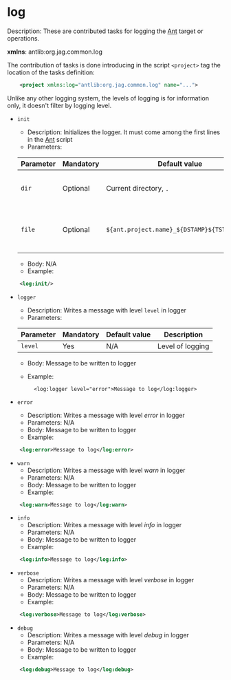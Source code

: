 [Ant]: https://ant.apache.org

# log

Description: These are contributed tasks for logging the [Ant] target or operations.

**xmlns**: antlib:org.jag.common.log

The contribution of tasks is done introducing in the script `<project>` tag
the location of the tasks definition:

```xml
	<project xmlns:log="antlib:org.jag.common.log" name="...">
```

Unlike any other logging system, the levels of logging is for information only, it doesn't filter
by logging level.

* `init`
	* Description: Initializes the logger. It must come among the first lines in the [Ant] script
	* Parameters:

	Parameter | Mandatory | Default value | Description
	--- | --- | --- | ---
	`dir` | Optional | Current directory, `.` |  Directory where to write the logs to.
	`file` | Optional | `${ant.project.name}_${DSTAMP}${TSTAMP}.log` | Log file where to write the log entries to.

	* Body: N/A
	* Example:

```xml
	<log:init/>
```

* `logger`
	* Description: Writes a message with level `level` in logger
	* Parameters:

	Parameter | Mandatory | Default value | Description
	--- | --- | --- | ---
	`level` | Yes | N/A | Level of logging

	* Body: Message to be written to logger
	* Example:
	
			<log:logger level="error">Message to log</log:logger>

* `error`
	* Description: Writes a message with level _error_ in logger
	* Parameters: N/A
	* Body: Message to be written to logger
	* Example:

```xml
	<log:error>Message to log</log:error>
```
		
* `warn`
	* Description: Writes a message with level _warn_ in logger
	* Parameters: N/A
	* Body: Message to be written to logger
	* Example:

```xml	
	<log:warn>Message to log</log:warn>
```

* `info`
	* Description: Writes a message with level _info_ in logger
	* Parameters: N/A
	* Body: Message to be written to logger
	* Example:

```xml	
	<log:info>Message to log</log:info>
```
		
* `verbose`
	* Description: Writes a message with level _verbose_ in logger
	* Parameters: N/A
	* Body: Message to be written to logger
	* Example:

```xml
	<log:verbose>Message to log</log:verbose>
```
		
* `debug`
	* Description: Writes a message with level _debug_ in logger
	* Parameters: N/A
	* Body: Message to be written to logger
	* Example:

```xml
	<log:debug>Message to log</log:debug>
```
